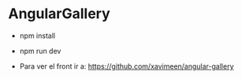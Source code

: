 # AngularGallery

- npm install
- npm run dev

- Para ver el front ir a: https://github.com/xavimeen/angular-gallery